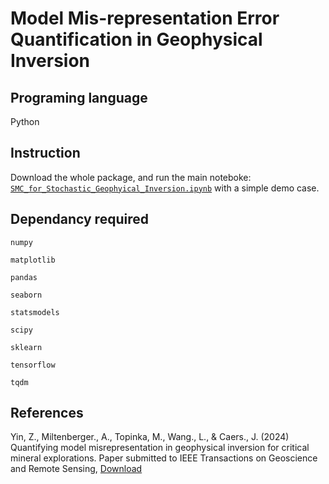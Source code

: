 #       Model Mis-representation Error Quantification in Geophysical Inversion 

## Programing language
Python

## Instruction 
Download the whole package, and run the main noteboke: <code>[SMC_for_Stochastic_Geophyical_Inversion.ipynb](https://github.com/sdyinzhen/Model-Error-Quantification/blob/main/SMC_for_Stochastic_Geophyical_Inversion.ipynb)</code> with a simple demo case.

## Dependancy required 


<code>numpy</code>

<code>matplotlib</code>

<code>pandas</code>

<code>seaborn</code>

<code>statsmodels </code>

<code>scipy</code>

<code>sklearn</code>

<code>tensorflow</code>

<code>tqdm</code>

## References
Yin, Z., Miltenberger., A., Topinka, M., Wang., L., & Caers., J. (2024) Quantifying model misrepresentation in geophysical inversion for critical mineral explorations. Paper submitted to IEEE Transactions on Geoscience and Remote Sensing, [Download](https://drive.google.com/file/d/1Z8D9RuiAz-GuL2uhCC6z_eIVMPanXhEv/view?usp=drive_link)
